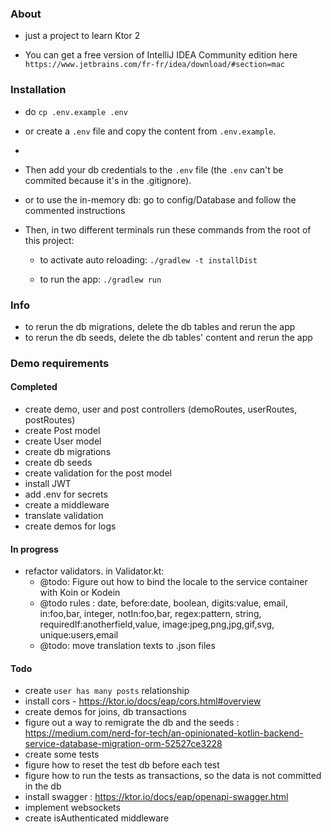 ### About
- just a project to learn Ktor 2

- You can get a free version of IntelliJ IDEA Community edition here `https://www.jetbrains.com/fr-fr/idea/download/#section=mac`

### Installation
- do `cp .env.example .env`
- or create a `.env` file and copy the content from `.env.example`. 
- 
- Then add your db credentials to the `.env` file (the `.env` can't be commited because it's in the .gitignore).
- or to use the in-memory db: go to config/Database and follow the commented instructions

- Then, in two different terminals run these commands from the root of this project: 

    - to activate auto reloading:
    `./gradlew -t installDist`

    - to run the app:
    `./gradlew run`

### Info
- to rerun the db migrations, delete the db tables and rerun the app
- to rerun the db seeds, delete the db tables' content and rerun the app
    
### Demo requirements
#### Completed
- create demo, user and post controllers (demoRoutes, userRoutes, postRoutes)
- create Post model
- create User model
- create db migrations
- create db seeds
- create validation for the post model
- install JWT
- add .env for secrets
- create a middleware
- translate validation
- create demos for logs

#### In progress
- refactor validators. in Validator.kt:
  - @todo: Figure out how to bind the locale to the service container with Koin or Kodein
  - @todo rules : date, before:date, boolean, digits:value, email, in:foo,bar, integer, notIn:foo,bar, regex:pattern, string, requiredIf:anotherfield,value, image:jpeg,png,jpg,gif,svg, unique:users,email
  - @todo: move translation texts to .json files

#### Todo
- create `user has many posts` relationship
- install cors - https://ktor.io/docs/eap/cors.html#overview
- create demos for joins, db transactions
- figure out a way to remigrate the db and the seeds : https://medium.com/nerd-for-tech/an-opinionated-kotlin-backend-service-database-migration-orm-52527ce3228
- create some tests
- figure how to reset the test db before each test
- figure how to run the tests as transactions, so the data is not committed in the db
- install swagger : https://ktor.io/docs/eap/openapi-swagger.html
- implement websockets
- create isAuthenticated middleware